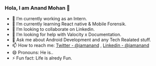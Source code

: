 ### Hola, I am Anand Mohan 👋


- 🔭 I’m currently working as an Intern.
- 🌱 I’m currently learning React native & Mobile Forensik.
- 👯 I’m looking to collaborate on Linkedin.
- 🤔 I’m looking for help with Valocity x Documentation.
- 💬 Ask me about Android Development and any Tech Realated stuff.
- 📫 How to reach me: [Twitter - @iamanand](https://twitter.com/AnandMo00714761) , [Linkedin - @iamanand](https://www.linkedin.com/in/anand-mohan-126946169/)
- 😄 Pronouns: He is..
- ⚡ Fun fact: Life is alredy Fun.


